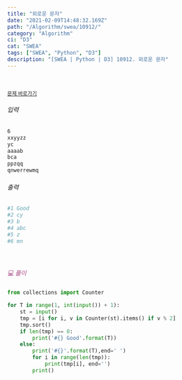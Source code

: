 ```yaml
---
title: "외로운 문자"
date: "2021-02-09T14:48:32.169Z"
path: "/Algorithm/swea/10912/"
category: "Algorithm"
ci: "D3"
cat: "SWEA"
tags: ["SWEA", "Python", "D3"]
description: "[SWEA | Python | D3] 10912. 외로운 문자"
---
```


<br />

<a href="https://swexpertacademy.com/main/code/problem/problemDetail.do?problemLevel=3&contestProbId=AXVJuEvqLAADFASe&categoryId=AXVJuEvqLAADFASe&categoryType=CODE&problemTitle=&orderBy=FIRST_REG_DATETIME&selectCodeLang=PYTHON&select-1=3&pageSize=10&pageIndex=1"><small>문제 바로가기</small></a>

###### 입력

```sh
6
xxyyzz
yc
aaaab
bca
ppzqq
qnwerrewmq
```

###### 출력

```sh
#1 Good
#2 cy
#3 b
#4 abc
#5 z
#6 mn
```

<br />

##### <h5 style="color:#C587AE;">💻 풀이</h5>

```python
from collections import Counter

for T in range(1, int(input()) + 1):
    st = input()
    tmp = [i for i, v in Counter(st).items() if v % 2]
    tmp.sort()
    if len(tmp) == 0:
        print('#{} Good'.format(T))
    else:
        print('#{}'.format(T),end=' ')
        for i in range(len(tmp)):
            print(tmp[i], end='')
        print()
```

